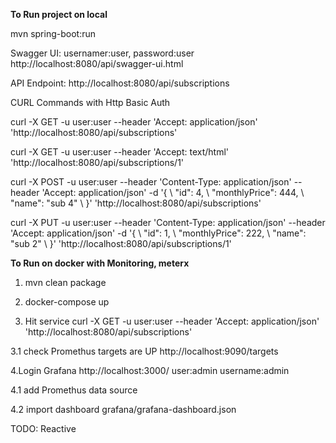 **To Run project on local**

mvn spring-boot:run

Swagger UI: usernamer:user, password:user http://localhost:8080/api/swagger-ui.html

API Endpoint: http://localhost:8080/api/subscriptions

CURL Commands with Http Basic Auth

curl -X GET -u user:user --header 'Accept: application/json' 'http://localhost:8080/api/subscriptions'

curl -X GET -u user:user --header 'Accept: text/html' 'http://localhost:8080/api/subscriptions/1'

curl -X POST -u user:user --header 'Content-Type: application/json' --header 'Accept: application/json' -d '{ \ 
   "id": 4, \ 
   "monthlyPrice": 444, \ 
   "name": "sub 4" \ 
 }' 'http://localhost:8080/api/subscriptions'
 
 curl -X PUT -u user:user --header 'Content-Type: application/json' --header 'Accept: application/json' -d '{ \ 
    "id": 1, \ 
    "monthlyPrice": 222, \ 
    "name": "sub 2" \ 
  }' 'http://localhost:8080/api/subscriptions/1'

**To Run on docker with Monitoring, meterx**

1. mvn clean package

2. docker-compose up

3. Hit service curl -X GET -u user:user --header 'Accept: application/json' 'http://localhost:8080/api/subscriptions'

3.1 check Promethus targets are UP
http://localhost:9090/targets

4.Login Grafana http://localhost:3000/
user:admin username:admin

4.1 add Promethus data source

4.2 import dashboard grafana/grafana-dashboard.json





TODO: Reactive